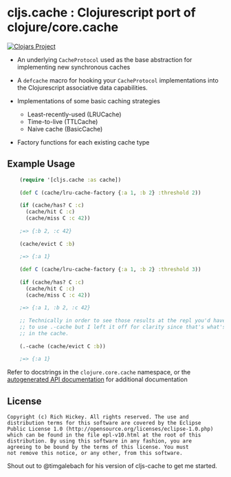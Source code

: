 # cljs.cache : Clojurescript port of clojure/core.cache

[![Clojars Project](https://img.shields.io/clojars/v/org.clojars.mmb90/cljs-cache.svg)](https://clojars.org/org.clojars.mmb90/cljs-cache)

* An underlying `CacheProtocol` used as the base abstraction for implementing new synchronous caches

* A `defcache` macro for hooking your `CacheProtocol` implementations into the Clojurescript associative data capabilities.

* Implementations of some basic caching strategies
  - Least-recently-used (LRUCache)
  - Time-to-live (TTLCache)
  - Naive cache (BasicCache)
  
* Factory functions for each existing cache type

## Example Usage

```clojure
    (require '[cljs.cache :as cache])
	
    (def C (cache/lru-cache-factory {:a 1, :b 2} :threshold 2))
	
    (if (cache/has? C :c)
      (cache/hit C :c)
      (cache/miss C :c 42))
	
    ;=> {:b 2, :c 42}
	
    (cache/evict C :b)
	
    ;=> {:a 1}
    
    (def C (cache/lru-cache-factory {:a 1, :b 2} :threshold 3))
	
    (if (cache/has? C :c)
      (cache/hit C :c)
      (cache/miss C :c 42))
	
	;=> {:a 1, :b 2, :c 42}
	
	;; Technically in order to see those results at the repl you'd have
	;; to use .-cache but I left it off for clarity since that's what's
	;; in the cache.
	
	(.-cache (cache/evict C :b))
	
	;=> {:a 1}
```

Refer to docstrings in the `clojure.core.cache` namespace, or the [autogenerated API documentation](http://clojure.github.com/core.cache/) for additional documentation

## License ##

    Copyright (c) Rich Hickey. All rights reserved. The use and
    distribution terms for this software are covered by the Eclipse
    Public License 1.0 (http://opensource.org/licenses/eclipse-1.0.php)
    which can be found in the file epl-v10.html at the root of this
    distribution. By using this software in any fashion, you are
    agreeing to be bound by the terms of this license. You must
    not remove this notice, or any other, from this software.
    
 Shout out to @timgalebach for his version of cljs-cache to get me started.

